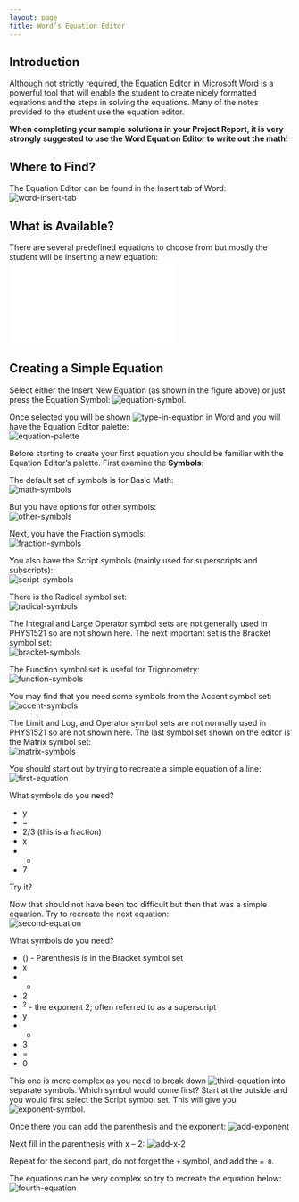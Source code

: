 ```yaml
---
layout: page
title: Word’s Equation Editor
---
```

## Introduction
Although not strictly required, the Equation Editor in Microsoft Word is a powerful tool that will enable the student to create nicely formatted equations and the steps in solving the equations. Many of the notes provided to the student use the equation editor.

**When completing your sample solutions in your Project Report, it is very strongly suggested to use the Word Equation Editor to write out the math!**

## Where to Find?
The Equation Editor can be found in the Insert tab of Word:<br>
![word-insert-tab](files/word-insert-tab.jpg)

## What is Available?
There are several predefined equations to choose from but mostly the student will be inserting a new equation:<br>
![standard-equations](files/standard-equations.md)

## Creating a Simple Equation
Select either the Insert New Equation (as shown in the figure above) or just press the Equation Symbol: ![equation-symbol](files/equation-symbol.png).

Once selected you will be shown ![type-in-equation](files/type-in-equation.jpg) in Word and you will have the Equation Editor palette:<br>
![equation-palette](files/equation-palette.jpg)

Before starting to create your first equation you should be familiar with the Equation Editor’s palette. First examine the **Symbols**:

The default set of symbols is for Basic Math:<br>
![math-symbols](files/math-symbols.jpg)

But you have options for other symbols:<br>
![other-symbols](files/other-symbols.jpg)

Next, you have the Fraction symbols:<br>
![fraction-symbols](files/fraction-symbols.jpg)

You also have the Script symbols (mainly used for superscripts and subscripts):<br>
![script-symbols](files/script-symbols.jpg)

There is the Radical symbol set:<br>
![radical-symbols](files/radical-symbols.jpg)

The Integral and Large Operator symbol sets are not generally used in PHYS1521 so are not shown here. The next important set is the Bracket symbol set:<br>
![bracket-symbols](files/bracket-symbols.jpg)

The Function symbol set is useful for Trigonometry:<br>
![function-symbols](files/function-symbols.jpg)

You may find that you need some symbols from the Accent symbol set:<br>
![accent-symbols](files/accent-symbols.jpg)

The Limit and Log, and Operator symbol sets are not normally used in PHYS1521 so are not shown here. The last symbol set shown on the editor is the Matrix symbol set:<br>
![matrix-symbols](files/matrix-symbols.jpg)

You should start out by trying to recreate a simple equation of a line:<br>
![first-equation](files/first-equation.png)

What symbols do you need?
* y
* =
* 2/3 (this is a fraction)
* x
* +
* 7

Try it?

Now that should not have been too difficult but then that was a simple equation. Try to recreate the next equation:<br>
![second-equation](files/second-equation.png)

What symbols do you need?
* () - Parenthesis is in the Bracket symbol set
* x
* -
* 2
* <sup>2</sup> - the exponent 2; often referred to as a superscript
* y
* +
* 3
* =
* 0

This one is more complex as you need to break down ![third-equation](files/third-equation.png) into separate symbols. Which symbol would come first? Start at the outside and you would first select the Script symbol set. This will give you ![exponent-symbol](files/exponent-symbol.jpg).

Once there you can add the parenthesis and the exponent: ![add-exponent](files/add-exponent.jpg)

Next fill in the parenthesis with x – 2: ![add-x-2](files/add-x-2.jpg)

Repeat for the second part, do not forget the `+` symbol, and add the `= 0`.

The equations can be very complex so try to recreate the equation below:<br>
![fourth-equation](files/fourth-equation.png)

